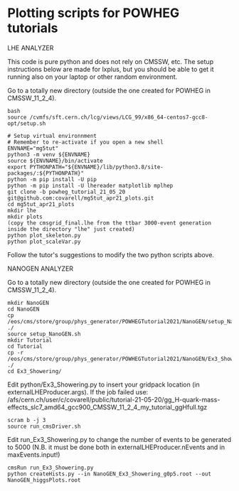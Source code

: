 # Plotting scripts for POWHEG tutorials

LHE ANALYZER

This code is pure python and does not rely on CMSSW, etc. The setup instructions below are made for lxplus,
but you should be able to get it running also on your laptop or other random environment.

Go to a totally new directory (outside the one created for POWHEG in CMSSW_11_2_4).

```
bash 
source /cvmfs/sft.cern.ch/lcg/views/LCG_99/x86_64-centos7-gcc8-opt/setup.sh

# Setup virtual environnment
# Remember to re-activate if you open a new shell
ENVNAME="mg5tut"
python3 -m venv ${ENVNAME}
source ${ENVNAME}/bin/activate
export PYTHONPATH="${ENVNAME}/lib/python3.8/site-packages/:${PYTHONPATH}"
python -m pip install -U pip
python -m pip install -U lhereader matplotlib mplhep 
git clone -b powheg_tutorial_21_05_20 git@github.com:covarell/mg5tut_apr21_plots.git
cd mg5tut_apr21_plots
mkdir lhe
mkdir plots
(copy the cmsgrid_final.lhe from the ttbar 3000-event generation inside the directory "lhe" just created)
python plot_skeleton.py
python plot_scaleVar.py
```

Follow the tutor's suggestions to modify the two python scripts above.

NANOGEN ANALYZER

Go to a totally new directory (outside the one created for POWHEG in CMSSW_11_2_4).

```
mkdir NanoGEN
cd NanoGEN
cp /eos/cms/store/group/phys_generator/POWHEGTutorial2021/NanoGEN/setup_NanoGEN.sh ./
source setup_NanoGEN.sh
mkdir Tutorial
cd Tutorial
cp -r /eos/cms/store/group/phys_generator/POWHEGTutorial2021/NanoGEN/Ex3_Showering/ ./
cd Ex3_Showering/
```

Edit python/Ex3_Showering.py to insert your gridpack location (in externalLHEProducer.args). If the job failed use: /afs/cern.ch/user/c/covarell/public/tutorial-21-05-20/gg_H-quark-mass-effects_slc7_amd64_gcc900_CMSSW_11_2_4_my_tutorial_ggHfull.tgz 

```
scram b -j 3
source run_cmsDriver.sh
```
Edit run_Ex3_Showering.py to change the number of events to be generated to 5000 (N.B. it must be done both in
externalLHEProducer.nEvents and in maxEvents.input!)

```
cmsRun run_Ex3_Showering.py
python createHists.py --in NanoGEN_Ex3_Showering_g0p5.root --out NanoGEN_higgsPlots.root
```